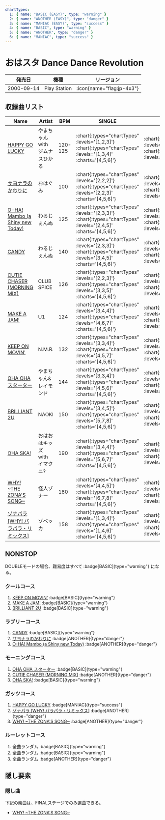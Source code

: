 ```yaml
---
chartTypes:
  1: { name: "BASIC (EASY)", type: "warning" }
  2: { name: "ANOTHER (EASY)", type: "danger" }
  3: { name: "MANIAC (EASY)", type: "success" }
  4: { name: "BASIC", type: "warning" }
  5: { name: "ANOTHER", type: "danger" }
  6: { name: "MANIAC", type: "success" }
---
```


# おはスタ Dance Dance Revolution

|発売日|機種|リージョン|
|------|----|---------|
|2000-09-14|Play Station| :icon{name="flag:jp-4x3"} |

## 収録曲リスト

|Name|Artist|BPM|SINGLE|DOUBLE|UNISON|
|----|------|---|------|------|------|
|[HAPPY GO LUCKY](/playstation-jp/oha-sta/happy-go-lucky)|やまちゃん with ジムナスひかる|120-125| :chart{:types="chartTypes" :levels='[1,2,3]'}  :chart{:types="chartTypes" :levels='[1,3,4]' :charts='[4,5,6]'} | :chart{:types="chartTypes" :levels='[2]'}  :chart{:types="chartTypes" :levels='[2]' :charts='[4]'} | :chart{:types="chartTypes" :levels='[1,2,3]'}  :chart{:types="chartTypes" :levels='[1,3,4]' :charts='[4,5,6]'} |
|[サヨナラのかわりに](/playstation-jp/oha-sta/sayonara-no-kawari-ni)|おはぐみ|100| :chart{:types="chartTypes" :levels='[2,2,2]'}  :chart{:types="chartTypes" :levels='[2,2,3]' :charts='[4,5,6]'} | :chart{:types="chartTypes" :levels='[3]'}  :chart{:types="chartTypes" :levels='[4]' :charts='[4]'} | :chart{:types="chartTypes" :levels='[2,2,2]'}  :chart{:types="chartTypes" :levels='[2,2,3]' :charts='[4,5,6]'} |
|[O-HA! Mambo (a Shiny new Today)](/playstation-jp/oha-sta/o-ha-mambo)|わるじぇんぬ|125| :chart{:types="chartTypes" :levels='[2,3,3]'}  :chart{:types="chartTypes" :levels='[2,4,5]' :charts='[4,5,6]'} | :chart{:types="chartTypes" :levels='[2]'}  :chart{:types="chartTypes" :levels='[3]' :charts='[4]'} | :chart{:types="chartTypes" :levels='[2,3,3]'}  :chart{:types="chartTypes" :levels='[2,4,5]' :charts='[4,5,6]'} |
|[CANDY](/playstation-jp/oha-sta/candy)|わるじぇんぬ|140| :chart{:types="chartTypes" :levels='[2,3,3]'}  :chart{:types="chartTypes" :levels='[3,4,5]' :charts='[4,5,6]'} | :chart{:types="chartTypes" :levels='[3]'}  :chart{:types="chartTypes" :levels='[5]' :charts='[4]'} | :chart{:types="chartTypes" :levels='[2,3,3]'}  :chart{:types="chartTypes" :levels='[3,4,5]' :charts='[4,5,6]'} |
|[CUTIE CHASER (MORNING MIX)](/playstation-jp/oha-sta/cutie-chaser-morning)|CLUB SPICE|126| :chart{:types="chartTypes" :levels='[2,2,3]'}  :chart{:types="chartTypes" :levels='[3,3,5]' :charts='[4,5,6]'} | :chart{:types="chartTypes" :levels='[3]'}  :chart{:types="chartTypes" :levels='[4]' :charts='[4]'} | :chart{:types="chartTypes" :levels='[2,2,3]'}  :chart{:types="chartTypes" :levels='[3,3,5]' :charts='[4,5,6]'} |
|[MAKE A JAM!](/playstation-jp/1st/make-a-jam)|U1|124| :chart{:types="chartTypes" :levels='[3,4,4]'}  :chart{:types="chartTypes" :levels='[4,6,7]' :charts='[4,5,6]'} | :chart{:types="chartTypes" :levels='[3]'}  :chart{:types="chartTypes" :levels='[5]' :charts='[4]'} | :chart{:types="chartTypes" :levels='[3,4,4]'}  :chart{:types="chartTypes" :levels='[4,6,7]' :charts='[4,5,6]'} |
|[KEEP ON MOVIN'](/playstation-jp/2nd/keep-on-movin)|N.M.R.|132| :chart{:types="chartTypes" :levels='[3,3,4]'}  :chart{:types="chartTypes" :levels='[4,5,7]' :charts='[4,5,6]'} | :chart{:types="chartTypes" :levels='[4]'}  :chart{:types="chartTypes" :levels='[7]' :charts='[4]'} | :chart{:types="chartTypes" :levels='[3,3,4]'}  :chart{:types="chartTypes" :levels='[4,5,7]' :charts='[4,5,6]'} |
|[OHA OHA スターター](/playstation-jp/oha-sta/oha-oha-starter)|やまちゃん&レイモンド|144| :chart{:types="chartTypes" :levels='[3,3,4]'}  :chart{:types="chartTypes" :levels='[4,5,6]' :charts='[4,5,6]'} | :chart{:types="chartTypes" :levels='[4]'}  :chart{:types="chartTypes" :levels='[6]' :charts='[4]'} | :chart{:types="chartTypes" :levels='[3,3,4]'}  :chart{:types="chartTypes" :levels='[4,5,6]' :charts='[4,5,6]'} |
|[BRILLIANT 2U](/playstation-jp/2nd/brilliant-2u)|NAOKI|150| :chart{:types="chartTypes" :levels='[3,4,5]'}  :chart{:types="chartTypes" :levels='[5,7,8]' :charts='[4,5,6]'} | :chart{:types="chartTypes" :levels='[4]'}  :chart{:types="chartTypes" :levels='[6]' :charts='[4]'} | :chart{:types="chartTypes" :levels='[3,4,5]'}  :chart{:types="chartTypes" :levels='[5,7,8]' :charts='[4,5,6]'} |
|[OHA SKA!](/playstation-jp/oha-sta/oha-ska)|おはおはキッズ with イマクニ?|190| :chart{:types="chartTypes" :levels='[3,4,4]'}  :chart{:types="chartTypes" :levels='[5,6,7]' :charts='[4,5,6]'} | :chart{:types="chartTypes" :levels='[4]'}  :chart{:types="chartTypes" :levels='[7]' :charts='[4]'} | :chart{:types="chartTypes" :levels='[3,4,4]'}  :chart{:types="chartTypes" :levels='[5,6,7]' :charts='[4,5,6]'} |
|[WHY! \~THE ZONA'S SONG\~](/playstation-jp/oha-sta/why)|怪人ゾナー|180| :chart{:types="chartTypes" :levels='[4,4,5]'}  :chart{:types="chartTypes" :levels='[6,7,8]' :charts='[4,5,6]'} | :chart{:types="chartTypes" :levels='[5]'}  :chart{:types="chartTypes" :levels='[8]' :charts='[4]'} | :chart{:types="chartTypes" :levels='[4,4,5]'}  :chart{:types="chartTypes" :levels='[6,7,8]' :charts='[4,5,6]'} |
|[ゾナパラ \[WHY! パラパラ・リミックス\]](/playstation-jp/oha-sta/zonapara)|ゾベッカ|158| :chart{:types="chartTypes" :levels='[1,3,4]'}  :chart{:types="chartTypes" :levels='[1,4,6]' :charts='[4,5,6]'} | :chart{:types="chartTypes" :levels='[4]'}  :chart{:types="chartTypes" :levels='[6]' :charts='[4]'} | :chart{:types="chartTypes" :levels='[1,3,4]'}  :chart{:types="chartTypes" :levels='[1,4,6]' :charts='[4,5,6]'} |

## NONSTOP

DOUBLEモードの場合、難易度はすべて :badge[BASIC]{type="warning"} になる。

### クールコース

1. [KEEP ON MOVIN'](/playstation-jp/2nd/keep-on-movin) :badge[BASIC]{type="warning"}
1. [MAKE A JAM!](/playstation-jp/1st/make-a-jam) :badge[BASIC]{type="warning"}
1. [BRILLIANT 2U](/playstation-jp/2nd/brilliant-2u) :badge[BASIC]{type="warning"}

### ラブリーコース

1. [CANDY](/playstation-jp/oha-sta/candy) :badge[BASIC]{type="warning"}
1. [サヨナラのかわりに](/playstation-jp/oha-sta/sayonara-no-kawari-ni) :badge[ANOTHER]{type="danger"}
1. [O-HA! Mambo (a Shiny new Today)](/playstation-jp/oha-sta/o-ha-mambo) :badge[ANOTHER]{type="danger"}

### モーニングコース

1. [OHA OHA スターター](/playstation-jp/oha-sta/oha-oha-starter) :badge[BASIC]{type="warning"}
1. [CUTIE CHASER (MORNING MIX)](/playstation-jp/oha-sta/cutie-chaser-morning) :badge[ANOTHER]{type="danger"}
1. [OHA SKA!](/playstation-jp/oha-sta/oha-ska) :badge[BASIC]{type="warning"}

### ガッツコース

1. [HAPPY GO LUCKY](/playstation-jp/oha-sta/happy-go-lucky) :badge[MANIAC]{type="success"}
1. [ゾナパラ \[WHY! パラパラ・リミックス\]](/playstation-jp/oha-sta/zonapara) :badge[ANOTHER]{type="danger"}
1. [WHY! \~THE ZONA'S SONG\~](/playstation-jp/oha-sta/why) :badge[ANOTHER]{type="danger"}

### ルーレットコース

1. 全曲ランダム :badge[BASIC]{type="warning"}
1. 全曲ランダム :badge[BASIC]{type="warning"}
1. 全曲ランダム :badge[ANOTHER]{type="danger"}

## 隠し要素

### 隠し曲

下記の楽曲は、FINALステージでのみ選曲できる。

- [WHY! \~THE ZONA'S SONG\~](/playstation-jp/oha-sta/why)

